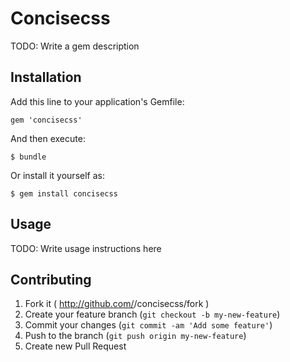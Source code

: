 # Concisecss

TODO: Write a gem description

## Installation

Add this line to your application's Gemfile:

    gem 'concisecss'

And then execute:

    $ bundle

Or install it yourself as:

    $ gem install concisecss

## Usage

TODO: Write usage instructions here

## Contributing

1. Fork it ( http://github.com/<my-github-username>/concisecss/fork )
2. Create your feature branch (`git checkout -b my-new-feature`)
3. Commit your changes (`git commit -am 'Add some feature'`)
4. Push to the branch (`git push origin my-new-feature`)
5. Create new Pull Request
